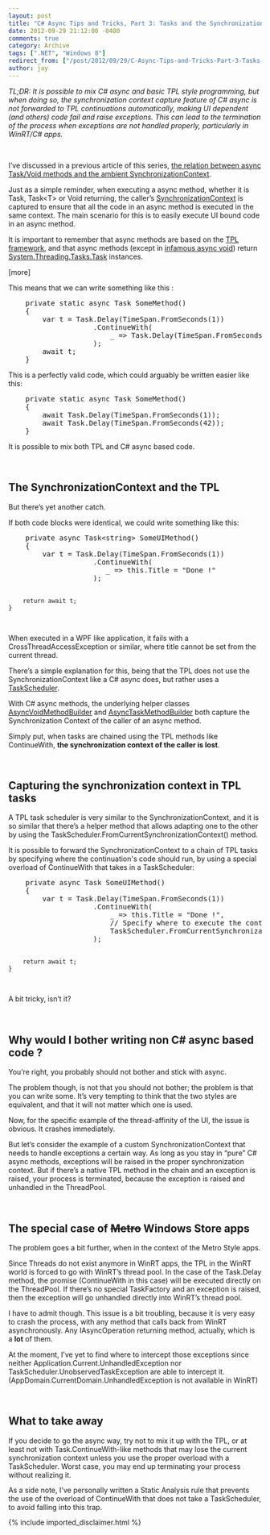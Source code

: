 ```yaml
---
layout: post
title: "C# Async Tips and Tricks, Part 3: Tasks and the Synchronization Context"
date: 2012-09-29 21:12:00 -0400
comments: true
category: Archive
tags: [".NET", "Windows 8"]
redirect_from: ["/post/2012/09/29/C-Async-Tips-and-Tricks-Part-3-Tasks-and-the-Synchronization-Context", "/post/2012/09/29/c-async-tips-and-tricks-part-3-tasks-and-the-synchronization-context"]
author: jay
---
```

<!-- more -->
<p><em>TL;DR: It is possible to mix C# async and basic TPL style programming, but when doing so, the synchronization context capture feature of C# async is not forwarded to TPL continuations automatically, making UI dependent (and others)&nbsp;code fail and raise exceptions. This can lead to the termination of the process when exceptions are not handled properly, particularly in WinRT/C# apps.</em></p>
<p>&nbsp;</p>
<p>I&rsquo;ve discussed in a previous article of this series,&nbsp;<a href="http://jaylee.org/post/2012/06/18/CSharp-5-0-Async-Tips-and-Tricks-Part-1.aspx">the relation between async Task/Void methods and the ambient SynchronizationContext</a>.</p>
<p>Just as a simple reminder, when executing a async method, whether it is Task, Task&lt;T&gt; or Void returning, the caller&rsquo;s <a href="http://msdn.microsoft.com/en-us/library/system.threading.synchronizationcontext.aspx">SynchronizationContext</a> is captured to ensure that all the code in an async method is executed in the same context. The main scenario for this is to easily execute UI bound code in an async method.</p>
<p>It is important to remember that async methods are based on the <a href="http://msdn.microsoft.com/en-us/library/dd460717.aspx">TPL framework</a>, and that async methods (except in <a href="http://jaylee.org/post/2012/07/08/c-sharp-async-tips-and-tricks-part-2-async-void.aspx">infamous async void</a>) return <a href="http://msdn.microsoft.com/en-us/library/System.Threading.Tasks.Task.aspx">System.Threading.Tasks.Task</a> instances.</p>
<p>[more]</p>
<p>This means that we can write something like this :</p>
<pre class="brush: c-sharp">    private static async Task SomeMethod()
    {
        var t = Task.Delay(TimeSpan.FromSeconds(1))
                    .ContinueWith(
                        _ =&gt; Task.Delay(TimeSpan.FromSeconds(42))
                    );
        await t;
    }
</pre>
<p>This is a perfectly valid code, which could arguably be written easier like this:</p>
<pre class="brush: c-sharp">    private static async Task SomeMethod()
    {
        await Task.Delay(TimeSpan.FromSeconds(1));
        await Task.Delay(TimeSpan.FromSeconds(42));
    }
</pre>
<p>It is possible to mix both TPL and C# async based code.</p>
<p>&nbsp;</p>
<h2>The SynchronizationContext and the TPL</h2>
<p>But there&rsquo;s yet another catch.</p>
<p>If both code blocks were identical, we could write something like this:</p>
<pre class="brush: c-sharp">    private async Task&lt;string&gt; SomeUIMethod()
    {
        var t = Task.Delay(TimeSpan.FromSeconds(1))
                    .ContinueWith(
                       _ =&gt; this.Title = "Done !"
                    );

        return await t;
    }
</pre>
<p>When executed in a WPF like application, it fails with a CrossThreadAccessException or similar, where title cannot be set from the current thread.</p>
<p>There&rsquo;s a simple explanation for this, being that the TPL does not use the SynchronizationContext like a C# async does, but rather uses a <a href="http://msdn.microsoft.com/en-us/library/System.Threading.Tasks.TaskScheduler.aspx">TaskScheduler</a>.</p>
<p>With C# async methods, the underlying helper classes <a href="http://msdn.microsoft.com/en-us/library/system.runtime.compilerservices.asyncvoidmethodbuilder(v=VS.110).aspx">AsyncVoidMethodBuilder</a> and <a href="http://msdn.microsoft.com/en-us/library/hh138506.aspx">AsyncTaskMethodBuilder</a> both capture the Synchronization Context of the caller of an async method.</p>
<p>Simply put, when tasks are chained using the TPL methods like ContinueWith, <strong>the synchronization context of the caller is lost</strong>.</p>
<p>&nbsp;</p>
<h2>Capturing the synchronization context in TPL tasks</h2>
<p>A TPL task scheduler is very similar to the SynchronizationContext, and it is so similar that there&rsquo;s a helper method that allows adapting one to the other by using the TaskScheduler.FromCurrentSynchronizationContext() method.</p>
<p>It is possible to forward the SynchronizationContext to a chain of TPL tasks by specifying where the continuation's code should run, by using a special overload of ContinueWith that takes in a TaskScheduler:</p>
<pre class="brush: c-sharp">    private async Task SomeUIMethod()
    {
        var t = Task.Delay(TimeSpan.FromSeconds(1))
                    .ContinueWith(
                        _ =&gt; this.Title = "Done !",
                        // Specify where to execute the continuation
                        TaskScheduler.FromCurrentSynchronizationContext()
                    );

        return await t;
    } 
</pre>
<p>A bit tricky, isn&rsquo;t it?</p>
<p>&nbsp;</p>
<h2>Why would I bother writing non C# async based code ?</h2>
<p>You&rsquo;re right, you probably&nbsp;should not&nbsp;bother and stick with async.</p>
<p>The problem though,&nbsp;is not that you should not bother; the problem is that you can write some. It&rsquo;s very&nbsp;tempting to think that the two styles are equivalent, and that it will not matter which one is used.</p>
<p>Now, for the specific example of the thread-affinity of the UI, the issue is obvious. It crashes immediately.</p>
<p>But let&rsquo;s consider the example of a custom SynchronizationContext that needs to handle exceptions a certain way. As long as you stay in &ldquo;pure&rdquo; C# async methods, exceptions will be raised in the proper synchronization context. But if there&rsquo;s a native TPL method in the chain and an exception is raised, your process is terminated, because the exception is raised and unhandled in the ThreadPool.</p>
<p>&nbsp;</p>
<h2>The special case of <s>Metro</s> Windows Store apps</h2>
<p>The problem goes a bit further, when in the context of the Metro Style apps.</p>
<p>Since Threads do not exist anymore in&nbsp;WinRT apps, the TPL in the WinRT world is forced to go with WinRT&rsquo;s thread pool. In the case of the Task.Delay method, the promise (ContinueWith in this case) will be executed directly on the ThreadPool. If there&rsquo;s no special TaskFactory and an exception is raised, then the exception will go unhandled directly into WinRT&rsquo;s thread pool.</p>
<p>I have to admit though. This issue is a bit troubling, because it is very easy to crash the process, with any method that calls back from WinRT asynchronously. Any IAsyncOperation returning method, actually, which is a&nbsp;<strong>lot</strong> of them.</p>
<p>At the moment, I&rsquo;ve yet to find where to intercept those exceptions since neither Application.Current.UnhandledException nor TaskScheduler.UnobservedTaskException are able to intercept it. (AppDomain.CurrentDomain.UnhandledException is not available in WinRT)</p>
<p>&nbsp;</p>
<h2>What to take away</h2>
<p class="MsoNormal" style="margin: 0cm 0cm 10pt;">If you decide to go the async way, try not to mix it up with the TPL, or at least not with Task.ContinueWith-like methods that may lose the current synchronization context unless you use the proper overload with a TaskScheduler. Worst case, you may end up terminating your process without realizing it.</p>
<p class="MsoNormal" style="margin: 0cm 0cm 10pt;">As a side note, I've personally written a Static Analysis rule that prevents the use of the overload of ContinueWith that does not take a TaskScheduler, to avoid falling into this trap.</p>
{% include imported_disclaimer.html %}
